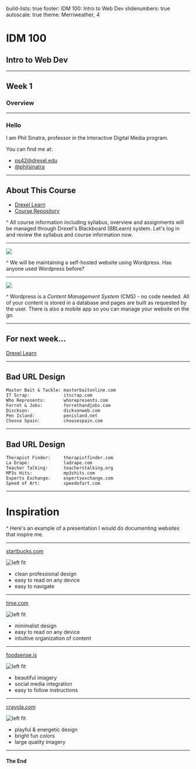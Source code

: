 build-lists: true
footer: IDM 100: Intro to Web Dev
slidenumbers: true
autoscale: true
theme: Merriweather, 4

# IDM 100
## Intro to Web Dev

---

## Week 1
### Overview

---

### Hello

I am Phil Sinatra, professor in the Interactive Digital Media program.

You can find me at:

- ps42@drexel.edu
- [@philsinatra](https://twitter.com/philsinatra)

---

## About This Course

- [Drexel Learn](https://learn.dcollege.net/webapps/login/)
- [Course Repository](https://github.com/philsinatra/IDM100)

^ All course information including syllabus, overview and assignments will be managed through Drexel's Blackboard (BBLearn) system. Let's log in and review the syllabus and course information now.

---

![](https://s.w.org/images/backgrounds/wordpress-bg-medblue.png)

^ We will be maintaining a self-hosted website using Wordpress. Has anyone used Wordpress before?

---

![](https://en-blog.files.wordpress.com/2016/04/wordpress-future-dashboard.png)

^ Wordpress is a _Content Management System_ (CMS) - no code needed. All of your content is stored in a database and pages are built as requested by the user. There is also a mobile app so you can manage your website on the go.

---

## For next week...

[Drexel Learn](https://learn.dcollege.net/webapps/login/)

---

## Bad URL Design

    Master Bait & Tackle: masterbaitonline.com
    IT Scrap:             itscrap.com
    Who Represents:       whorepresents.com
    Ferret & Jobs:        ferrethandjobs.com
    Disckson:             dicksonweb.com
    Pen Island:           penisland.net
    Choose Spain:         choosespain.com

---

## Bad URL Design

    Therapist Finder:     therapistfinder.com
    La Drape:             ladrape.com
    Teacher Talking:      teacherstalking.org
    MP3s Hits:            mp3shits.com
    Experts Exchange:     expertsexchange.com
    Speed of Art:         speedofart.com

---

# Inspiration

^ Here's an example of a presentation I would do documenting websites that inspire me.

---

[startbucks.com](http://www.starbucks.com/)

![left fit](http://digm.drexel.edu/crs/IDM100/presentations/images/starbucks.png)

- clean professional design
- easy to read on any device
- easy to navigate

---

[time.com](http://time.com/)

![left fit](http://digm.drexel.edu/crs/IDM100/presentations/images/time.png)

- minimalist design
- easy to read on any device
- intuitive organization of content

---

[foodsense.is](http://foodsense.is/)

![left fit](http://digm.drexel.edu/crs/IDM100/presentations/images/foodsense.png)

- beautiful imagery
- social media integration
- easy to follow instructions

---

[crayola.com](http://www.crayola.com/)

![left fit](http://digm.drexel.edu/crs/IDM100/presentations/images/crayola.png)

- playful & energetic design
- bright fun colors
- large quality imagery

---

#### The End
